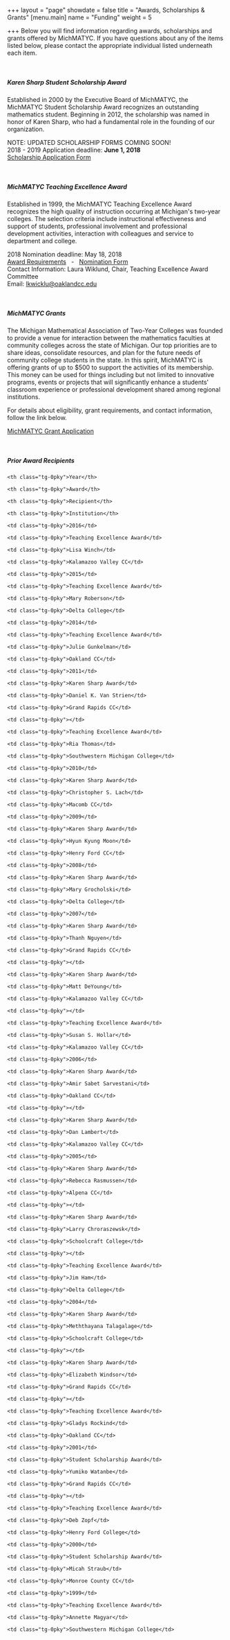 +++
layout = "page"
showdate = false
title = "Awards, Scholarships & Grants"
[menu.main]
name = "Funding"
weight = 5

+++
Below you will find information regarding awards, scholarships and grants offered by MichMATYC. If you have questions about any of the items listed below, please contact the appropriate individual listed underneath each item.

<br/>

##### Karen Sharp Student Scholarship Award

Established in 2000 by the Executive Board of MichMATYC, the MichMATYC Student Scholarship Award recognizes an outstanding mathematics student. Beginning in 2012, the scholarship was named in honor of Karen Sharp, who had a fundamental role in the founding of our organization.

NOTE: UPDATED SCHOLARSHIP FORMS COMING SOON!  
2018 - 2019 Application deadline: **June 1, 2018**  
[Scholarship Application Form](https://goo.gl/forms/iGuMmWnMFETJnAr13)

<br/>

##### MichMATYC Teaching Excellence Award

Established in 1999, the MichMATYC Teaching Excellence Award recognizes the high quality of instruction occurring at Michigan's two-year colleges. The selection criteria include instructional effectiveness and support of students, professional involvement and professional development activities, interaction with colleagues and service to department and college.

2018 Nomination deadline: May 18, 2018  
[Award Requirements](http://www.michmatyc.org/TeachingExcellenceAwardDocuments/Criteria_2018.pdf)   -   [Nomination Form](http://www.michmatyc.org/TeachingExcellenceAwardDocuments/MichMATYC_Nom_Form_2018.pdf)  
Contact Information: Laura Wiklund, Chair, Teaching Excellence Award Committee  
Email: [lkwicklu@oaklandcc.edu](mailto:lkwicklu@oaklandcc.edu)

<br/>

##### MichMATYC Grants

  
The Michigan Mathematical Association of Two-Year Colleges was founded to provide a venue for interaction between the mathematics faculties at community colleges across the state of Michigan. Our top priorities are to share ideas, consolidate resources, and plan for the future needs of community college students in the state. In this spirit, MichMATYC is offering grants of up to $500 to support the activities of its membership. This money can be used for things including but not limited to innovative programs, events or projects that will significantly enhance a students' classroom experience or professional development shared among regional institutions.  
  
For details about eligibility, grant requirements, and contact information, follow the link below.  
  
[MichMATYC Grant Application](https://docs.google.com/a/swmich.edu/forms/d/1vch8Bp80naTAcFQe6NPceMnXV4IbQ9W8ttkZ5YK74Y4/viewform)  

<br/>

##### Prior Award Recipients  

<style type="text/css">

.tg  {border-collapse:collapse;border-spacing:0;}

.tg td{padding:10px 5px;border-style:solid;border-width:1px;overflow:hidden;word-break:normal;border-color:black;}

.tg th{font-weight:normal;padding:10px 5px;border-style:solid;border-width:1px;overflow:hidden;word-break:normal;border-color:black;}

.tg .tg-0pky{border-color:inherit;text-align:left;vertical-align:top}

</style>

<table class="tg">

  <tr>

    <th class="tg-0pky">Year</th>

    <th class="tg-0pky">Award</th>

    <th class="tg-0pky">Recipient</th>

    <th class="tg-0pky">Institution</th>

  </tr>

  <tr>

    <td class="tg-0pky">2016</td>

    <td class="tg-0pky">Teaching Excellence Award</td>

    <td class="tg-0pky">Lisa Winch</td>

    <td class="tg-0pky">Kalamazoo Valley CC</td>

  </tr>

  <tr>

    <td class="tg-0pky">2015</td>

    <td class="tg-0pky">Teaching Excellence Award</td>

    <td class="tg-0pky">Mary Roberson</td>

    <td class="tg-0pky">Delta College</td>

  </tr>

  <tr>

    <td class="tg-0pky">2014</td>

    <td class="tg-0pky">Teaching Excellence Award</td>

    <td class="tg-0pky">Julie Gunkelman</td>

    <td class="tg-0pky">Oakland CC</td>

  </tr>

  <tr>

    <td class="tg-0pky">2011</td>

    <td class="tg-0pky">Karen Sharp Award</td>

    <td class="tg-0pky">Daniel K. Van Strien</td>

    <td class="tg-0pky">Grand Rapids CC</td>

  </tr>

  <tr>

    <td class="tg-0pky"></td>

    <td class="tg-0pky">Teaching Excellence Award</td>

    <td class="tg-0pky">Ria Thomas</td>

    <td class="tg-0pky">Southwestern Michigan College</td>

  </tr>

  <tr>

    <td class="tg-0pky">2010</td>

    <td class="tg-0pky">Karen Sharp Award</td>

    <td class="tg-0pky">Christopher S. Lach</td>

    <td class="tg-0pky">Macomb CC</td>

  </tr>

  <tr>

    <td class="tg-0pky">2009</td>

    <td class="tg-0pky">Karen Sharp Award</td>

    <td class="tg-0pky">Hyun Kyung Moon</td>

    <td class="tg-0pky">Henry Ford CC</td>

  </tr>

  <tr>

    <td class="tg-0pky">2008</td>

    <td class="tg-0pky">Karen Sharp Award</td>

    <td class="tg-0pky">Mary Grocholski</td>

    <td class="tg-0pky">Delta College</td>

  </tr>

  <tr>

    <td class="tg-0pky">2007</td>

    <td class="tg-0pky">Karen Sharp Award</td>

    <td class="tg-0pky">Thanh Nguyen</td>

    <td class="tg-0pky">Grand Rapids CC</td>

  </tr>

  <tr>

    <td class="tg-0pky"></td>

    <td class="tg-0pky">Karen Sharp Award</td>

    <td class="tg-0pky">Matt DeYoung</td>

    <td class="tg-0pky">Kalamazoo Valley CC</td>

  </tr>

  <tr>

    <td class="tg-0pky"></td>

    <td class="tg-0pky">Teaching Excellence Award</td>

    <td class="tg-0pky">Susan S. Hollar</td>

    <td class="tg-0pky">Kalamazoo Valley CC</td>

  </tr>

  <tr>

    <td class="tg-0pky">2006</td>

    <td class="tg-0pky">Karen Sharp Award</td>

    <td class="tg-0pky">Amir Sabet Sarvestani</td>

    <td class="tg-0pky">Oakland CC</td>

  </tr>

  <tr>

    <td class="tg-0pky"></td>

    <td class="tg-0pky">Karen Sharp Award</td>

    <td class="tg-0pky">Dan Lambert</td>

    <td class="tg-0pky">Kalamazoo Valley CC</td>

  </tr>

  <tr>

    <td class="tg-0pky">2005</td>

    <td class="tg-0pky">Karen Sharp Award</td>

    <td class="tg-0pky">Rebecca Rasmussen</td>

    <td class="tg-0pky">Alpena CC</td>

  </tr>

  <tr>

    <td class="tg-0pky"></td>

    <td class="tg-0pky">Karen Sharp Award</td>

    <td class="tg-0pky">Larry Chroraszewsk</td>

    <td class="tg-0pky">Schoolcraft College</td>

  </tr>

  <tr>

    <td class="tg-0pky"></td>

    <td class="tg-0pky">Teaching Excellence Award</td>

    <td class="tg-0pky">Jim Ham</td>

    <td class="tg-0pky">Delta College</td>

  </tr>

  <tr>

    <td class="tg-0pky">2004</td>

    <td class="tg-0pky">Karen Sharp Award</td>

    <td class="tg-0pky">Meththayana Talagalage</td>

    <td class="tg-0pky">Schoolcraft College</td>

  </tr>

  <tr>

    <td class="tg-0pky"></td>

    <td class="tg-0pky">Karen Sharp Award</td>

    <td class="tg-0pky">Elizabeth Windsor</td>

    <td class="tg-0pky">Grand Rapids CC</td>

  </tr>

  <tr>

    <td class="tg-0pky"></td>

    <td class="tg-0pky">Teaching Excellence Award</td>

    <td class="tg-0pky">Gladys Rockind</td>

    <td class="tg-0pky">Oakland CC</td>

  </tr>

  <tr>

    <td class="tg-0pky">2001</td>

    <td class="tg-0pky">Student Scholarship Award</td>

    <td class="tg-0pky">Yumiko Watanbe</td>

    <td class="tg-0pky">Grand Rapids CC</td>

  </tr>

  <tr>

    <td class="tg-0pky"></td>

    <td class="tg-0pky">Teaching Excellence Award</td>

    <td class="tg-0pky">Deb Zopf</td>

    <td class="tg-0pky">Henry Ford College</td>

  </tr>

  <tr>

    <td class="tg-0pky">2000</td>

    <td class="tg-0pky">Student Scholarship Award</td>

    <td class="tg-0pky">Micah Straub</td>

    <td class="tg-0pky">Monroe County CC</td>

  </tr>

  <tr>

    <td class="tg-0pky">1999</td>

    <td class="tg-0pky">Teaching Excellence Award</td>

    <td class="tg-0pky">Annette Magyar</td>

    <td class="tg-0pky">Southwestern Michigan College</td>

  </tr>

</table>